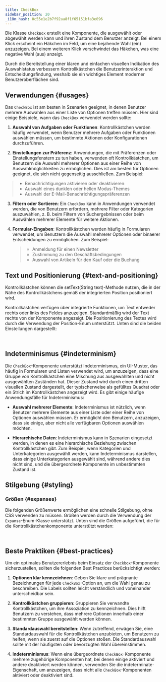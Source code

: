 ```yaml
---
title: CheckBox
sidebar_position: 20
_i18n_hash: 0c55e1e2b7f92aa8f1f65151bfa3e096
---
```

<DocChip chip="shadow" />
<DocChip chip="name" label="dwc-checkbox" />
<DocChip chip='since' label='23.01' />
<JavadocLink type="foundation" location="com/webforj/component/optioninput/CheckBox" top='true'/>

Die Klasse `CheckBox` erstellt eine Komponente, die ausgewählt oder abgewählt werden kann und ihren Zustand dem Benutzer anzeigt. Bei einem Klick erscheint ein Häkchen im Feld, um eine bejahende Wahl (ein) anzuzeigen. Bei einem weiteren Klick verschwindet das Häkchen, was eine negative Wahl (aus) anzeigt.

Durch die Bereitstellung einer klaren und einfachen visuellen Indikation des Auswahlstatus verbessern Kontrollkästchen die Benutzerinteraktion und Entscheidungsfindung, weshalb sie ein wichtiges Element moderner Benutzeroberflächen sind.

## Verwendungen {#usages}

Das `CheckBox` ist am besten in Szenarien geeignet, in denen Benutzer mehrere Auswahlen aus einer Liste von Optionen treffen müssen. Hier sind einige Beispiele, wann das `CheckBox` verwendet werden sollte:

1. **Auswahl von Aufgaben oder Funktionen**: Kontrollkästchen werden häufig verwendet, wenn Benutzer mehrere Aufgaben oder Funktionen auswählen müssen, um bestimmte Aktionen oder Konfigurationen durchzuführen.

2. **Einstellungen zur Präferenz**: Anwendungen, die mit Präferenzen oder Einstellungsfenstern zu tun haben, verwenden oft Kontrollkästchen, um Benutzern die Auswahl mehrerer Optionen aus einer Reihe von Auswahlmöglichkeiten zu ermöglichen. Dies ist am besten für Optionen geeignet, die sich nicht gegenseitig ausschließen. Zum Beispiel:

> - Benachrichtigungen aktivieren oder deaktivieren
> - Auswahl eines dunklen oder hellen Modus-Themes
> - Auswahl der E-Mail-Benachrichtigungspräferenzen

3. **Filtern oder Sortieren**: Ein `CheckBox` kann in Anwendungen verwendet werden, die von Benutzern erfordern, mehrere Filter oder Kategorien auszuwählen, z. B. beim Filtern von Suchergebnissen oder beim Auswählen mehrerer Elemente für weitere Aktionen.

4. **Formular-Eingaben**: Kontrollkästchen werden häufig in Formularen verwendet, um Benutzern die Auswahl mehrerer Optionen oder binaerer Entscheidungen zu ermöglichen. Zum Beispiel:
   > - Anmeldung für einen Newsletter
   > - Zustimmung zu den Geschäftsbedingungen
   > - Auswahl von Artikeln für den Kauf oder die Buchung

## Text und Positionierung {#text-and-positioning}

Kontrollkästchen können die <JavadocLink type="foundation" location="com/webforj/component/AbstractOptionInput" code='true' suffix='#setText(java.lang.String)'>setText(String text)</JavadocLink>-Methode nutzen, die in der Nähe des Kontrollkästchens gemäß der integrierten <JavadocLink type="foundation" location="com/webforj/component/TextPosition" code='true' suffix=''>Position</JavadocLink> positioniert wird.

Kontrollkästchen verfügen über integrierte Funktionen, um Text entweder rechts oder links des Feldes anzuzeigen. Standardmäßig wird der Text rechts von der Komponente angezeigt. Die Positionierung des Textes wird durch die Verwendung der <JavadocLink type="foundation" location="com/webforj/component/TextPosition" code='true' suffix=''>Position</JavadocLink>-Enum unterstützt. Unten sind die beiden Einstellungen dargestellt: <br/>

<ComponentDemo 
path='/webforj/checkboxhorizontaltext?' 
javaE='https://raw.githubusercontent.com/webforj/webforj-documentation/refs/heads/main/src/main/java/com/webforj/samples/views/checkbox/CheckboxHorizontalTextView.java'
height = '200px'
/>

<br/>

## Indeterminismus {#indeterminism}

Die `CheckBox`-Komponente unterstützt Indeterminismus, ein UI-Muster, das häufig in Formularen und Listen verwendet wird, um anzuzeigen, dass eine Gruppe von Kontrollkästchen eine Mischung aus ausgewählten und nicht ausgewählten Zuständen hat. Dieser Zustand wird durch einen dritten visuellen Zustand dargestellt, der typischerweise als gefülltes Quadrat oder ein Strich im Kontrollkästchen angezeigt wird. Es gibt einige häufige Anwendungsfälle für Indeterminismus:

- **Auswahl mehrerer Elemente**: Indeterminismus ist nützlich, wenn Benutzer mehrere Elemente aus einer Liste oder einer Reihe von Optionen auswählen müssen. Er ermöglicht den Benutzern, anzuzeigen, dass sie einige, aber nicht alle verfügbaren Optionen auswählen möchten.

- **Hierarchische Daten**: Indeterminismus kann in Szenarien eingesetzt werden, in denen es eine hierarchische Beziehung zwischen Kontrollkästchen gibt. Zum Beispiel, wenn Kategorien und Unterkategorien ausgewählt werden, kann Indeterminismus darstellen, dass einige Unterkategorien ausgewählt sind, während andere dies nicht sind, und die übergeordnete Komponente im unbestimmten Zustand ist.

<ComponentDemo 
path='/webforj/checkboxindeterminate?' 
javaE='https://raw.githubusercontent.com/webforj/webforj-documentation/refs/heads/main/src/main/java/com/webforj/samples/views/checkbox/CheckboxIndeterminateView.java'
height = '150px'
/>

## Stilgebung {#styling}

### Größen {#expanses}

Die folgenden <JavadocLink type="foundation" location="com/webforj/component/Expanse"> Größenwerte </JavadocLink> ermöglichen eine schnelle Stilgebung, ohne CSS verwenden zu müssen. Größen werden durch die Verwendung der `Expanse`-Enum-Klasse unterstützt. Unten sind die Größen aufgeführt, die für die Kontrollkästchenkomponente unterstützt werden: <br/>

<ComponentDemo 
path='/webforj/checkboxexpanse?' 
javaE='https://raw.githubusercontent.com/webforj/webforj-documentation/refs/heads/main/src/main/java/com/webforj/samples/views/checkbox/CheckboxExpanseView.java'
height = '150px'
/>

<br/>

<TableBuilder name="Checkbox" />

## Beste Praktiken {#best-practices}

Um ein optimales Benutzererlebnis beim Einsatz der `Checkbox`-Komponente sicherzustellen, sollten die folgenden Best Practices berücksichtigt werden:

1. **Optionen klar kennzeichnen**: Geben Sie klare und prägnante Bezeichnungen für jede `CheckBox`-Option an, um die Wahl genau zu beschreiben. Die Labels sollten leicht verständlich und voneinander unterscheidbar sein.

2. **Kontrollkästchen gruppieren**: Gruppieren Sie verwandte Kontrollkästchen, um ihre Assoziation zu kennzeichnen. Dies hilft Benutzern zu verstehen, dass mehrere Optionen innerhalb einer bestimmten Gruppe ausgewählt werden können.

3. **Standardauswahl bereitstellen**: Wenn zutreffend, erwägen Sie, eine Standardauswahl für die Kontrollkästchen anzubieten, um Benutzern zu helfen, wenn sie zuerst auf die Optionen stoßen. Die Standardauswahl sollte mit der häufigsten oder bevorzugten Wahl übereinstimmen.

4. **Indeterminismus**: Wenn eine übergeordnete `CheckBox`-Komponente mehrere zugehörige Komponenten hat, bei denen einige aktiviert und andere deaktiviert werden können, verwenden Sie die indeterminate-Eigenschaft, um anzuzeigen, dass nicht alle `CheckBox`-Komponenten aktiviert oder deaktiviert sind.
